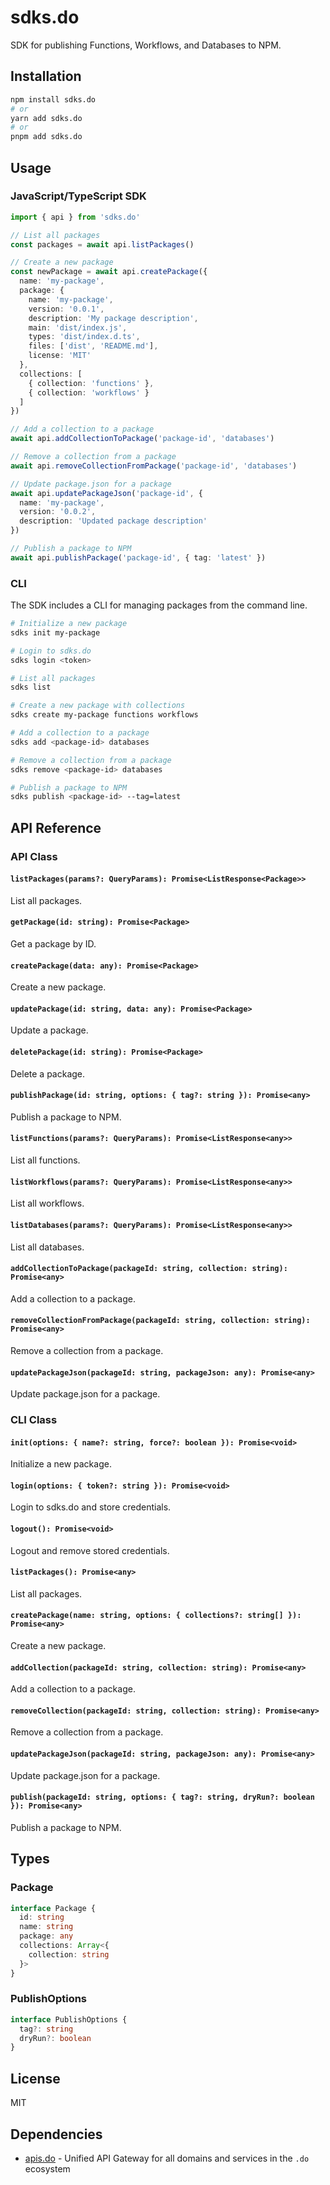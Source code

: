 # sdks.do

SDK for publishing Functions, Workflows, and Databases to NPM.

## Installation

```bash
npm install sdks.do
# or
yarn add sdks.do
# or
pnpm add sdks.do
```

## Usage

### JavaScript/TypeScript SDK

```typescript
import { api } from 'sdks.do'

// List all packages
const packages = await api.listPackages()

// Create a new package
const newPackage = await api.createPackage({
  name: 'my-package',
  package: {
    name: 'my-package',
    version: '0.0.1',
    description: 'My package description',
    main: 'dist/index.js',
    types: 'dist/index.d.ts',
    files: ['dist', 'README.md'],
    license: 'MIT'
  },
  collections: [
    { collection: 'functions' },
    { collection: 'workflows' }
  ]
})

// Add a collection to a package
await api.addCollectionToPackage('package-id', 'databases')

// Remove a collection from a package
await api.removeCollectionFromPackage('package-id', 'databases')

// Update package.json for a package
await api.updatePackageJson('package-id', {
  name: 'my-package',
  version: '0.0.2',
  description: 'Updated package description'
})

// Publish a package to NPM
await api.publishPackage('package-id', { tag: 'latest' })
```

### CLI

The SDK includes a CLI for managing packages from the command line.

```bash
# Initialize a new package
sdks init my-package

# Login to sdks.do
sdks login <token>

# List all packages
sdks list

# Create a new package with collections
sdks create my-package functions workflows

# Add a collection to a package
sdks add <package-id> databases

# Remove a collection from a package
sdks remove <package-id> databases

# Publish a package to NPM
sdks publish <package-id> --tag=latest
```

## API Reference

### API Class

#### `listPackages(params?: QueryParams): Promise<ListResponse<Package>>`

List all packages.

#### `getPackage(id: string): Promise<Package>`

Get a package by ID.

#### `createPackage(data: any): Promise<Package>`

Create a new package.

#### `updatePackage(id: string, data: any): Promise<Package>`

Update a package.

#### `deletePackage(id: string): Promise<Package>`

Delete a package.

#### `publishPackage(id: string, options: { tag?: string }): Promise<any>`

Publish a package to NPM.

#### `listFunctions(params?: QueryParams): Promise<ListResponse<any>>`

List all functions.

#### `listWorkflows(params?: QueryParams): Promise<ListResponse<any>>`

List all workflows.

#### `listDatabases(params?: QueryParams): Promise<ListResponse<any>>`

List all databases.

#### `addCollectionToPackage(packageId: string, collection: string): Promise<any>`

Add a collection to a package.

#### `removeCollectionFromPackage(packageId: string, collection: string): Promise<any>`

Remove a collection from a package.

#### `updatePackageJson(packageId: string, packageJson: any): Promise<any>`

Update package.json for a package.

### CLI Class

#### `init(options: { name?: string, force?: boolean }): Promise<void>`

Initialize a new package.

#### `login(options: { token?: string }): Promise<void>`

Login to sdks.do and store credentials.

#### `logout(): Promise<void>`

Logout and remove stored credentials.

#### `listPackages(): Promise<any>`

List all packages.

#### `createPackage(name: string, options: { collections?: string[] }): Promise<any>`

Create a new package.

#### `addCollection(packageId: string, collection: string): Promise<any>`

Add a collection to a package.

#### `removeCollection(packageId: string, collection: string): Promise<any>`

Remove a collection from a package.

#### `updatePackageJson(packageId: string, packageJson: any): Promise<any>`

Update package.json for a package.

#### `publish(packageId: string, options: { tag?: string, dryRun?: boolean }): Promise<any>`

Publish a package to NPM.

## Types

### Package

```typescript
interface Package {
  id: string
  name: string
  package: any
  collections: Array<{
    collection: string
  }>
}
```

### PublishOptions

```typescript
interface PublishOptions {
  tag?: string
  dryRun?: boolean
}
```

## License

MIT

## Dependencies

- [apis.do](https://www.npmjs.com/package/apis.do) - Unified API Gateway for all domains and services in the `.do` ecosystem
